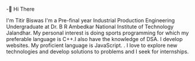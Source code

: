 -👋 Hi There

 I'm Titir Biswas
I'm a Pre-final year Industrial Production Engineering Undergraduate at Dr. B R Ambedkar National Institute of Technology Jalandhar.
My personal interest is doing sports programming for which my preferable language is C++.I also have the knowledge of DSA.
I develop websites. My proficient language is JavaScript. .
I love to explore new technologies and develop solutions to problems and I seek for internships.
